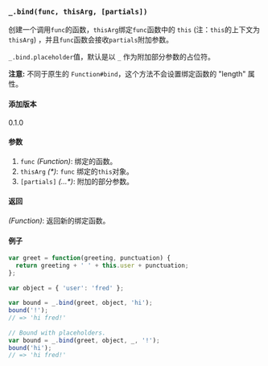 ### `_.bind(func, thisArg, [partials])`[​](#_bindfunc-thisarg-partials "_bindfunc-thisarg-partials的直接链接")

创建一个调用`func`的函数，`thisArg`绑定`func`函数中的 `this` (注：`this`的上下文为`thisArg`) ，并且`func`函数会接收`partials`附加参数。  
  
`_.bind.placeholder`值，默认是以 `_` 作为附加部分参数的占位符。  
  
**注意:** 不同于原生的 `Function#bind`，这个方法不会设置绑定函数的 "length" 属性。

#### 添加版本

0.1.0

#### 参数

1.  `func` _(Function)_: 绑定的函数。
2.  `thisArg` _(\*)_: `func` 绑定的`this`对象。
3.  `[partials]` _(...\*)_: 附加的部分参数。

#### 返回

_(Function)_: 返回新的绑定函数。

#### 例子

```js
var greet = function(greeting, punctuation) {
  return greeting + ' ' + this.user + punctuation;
};
 
var object = { 'user': 'fred' };
 
var bound = _.bind(greet, object, 'hi');
bound('!');
// => 'hi fred!'
 
// Bound with placeholders.
var bound = _.bind(greet, object, _, '!');
bound('hi');
// => 'hi fred!'

```